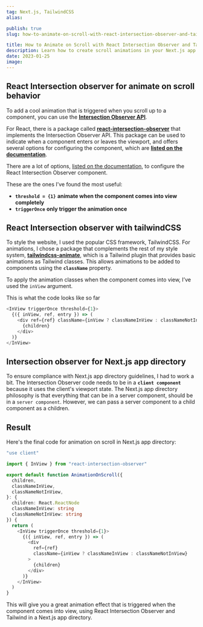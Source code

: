 ```yaml
---
tag: Next.js, TailwindCSS
alias:

publish: true
slug: how-to-animate-on-scroll-with-react-intersection-observer-and-tailwind-in-a-nextjs-app

title: How to Animate on Scroll with React Intersection Observer and Tailwind in a Next.js App
description: Learn how to create scroll animations in your Next.js app using React Intersection Observer and Tailwind CSS. Follow our step-by-step guide with code examples.
date: 2023-01-25
image:
---
```


## React Intersection observer for animate on scroll behavior

To add a cool animation that is triggered when you scroll up to a component, you can use the [**Intersection Observer API**](https://developer.mozilla.org/en-US/docs/Web/API/Intersection_Observer_API).

For React, there is a package called [**react-intersection-observer**](https://github.com/thebuilder/react-intersection-observer) that implements the Intersection Observer API. This package can be used to indicate when a component enters or leaves the viewport, and offers several options for configuring the component, which are [**listed on the documentation**](https://www.npmjs.com/package/react-intersection-observer).

There are a lot of options, [listed on the documentation](https://www.npmjs.com/package/react-intersection-observer), to configure the React Intersection Observer component.

These are the ones I’ve found the most useful:

- **`threshold = {1}`** **animate when the component comes into view completely**
- **`triggerOnce`** **only trigger the animation once**

## React Intersection observer with tailwindCSS

To style the website, I used the popular CSS framework, TailwindCSS. For animations, I chose a package that complements the rest of my style system, [**tailwindcss-animate**](https://github.com/jamiebuilds/tailwindcss-animate), which is a Tailwind plugin that provides basic animations as Tailwind classes. This allows animations to be added to components using the **`className`** property.

To apply the animation classes when the component comes into view, I’ve used the `inView` argument.

This is what the code looks like so far

```typescript
<InView triggerOnce threshold={1}>
  {({ inView, ref, entry }) => (
    <div ref={ref} className={inView ? classNameInView : classNameNotInView}>
      {children}
    </div>
  )}
</InView>
```

## Intersection observer for Next.js app directory

To ensure compliance with Next.js app directory guidelines, I had to work a bit. The Intersection Observer code needs to be in a **`client component`** because it uses the client's viewport state. The Next.js app directory philosophy is that everything that can be in a server component, should be in a `server component`. However, we can pass a server component to a child component as a children.

## Result

Here's the final code for animation on scroll in Next.js app directory:

```typescript
"use client"

import { InView } from "react-intersection-observer"

export default function AnimationOnScroll({
  children,
  classNameInView,
  classNameNotInView,
}: {
  children: React.ReactNode
  classNameInView: string
  classNameNotInView: string
}) {
  return (
    <InView triggerOnce threshold={1}>
      {({ inView, ref, entry }) => (
        <div
          ref={ref}
          className={inView ? classNameInView : classNameNotInView}
        >
          {children}
        </div>
      )}
    </InView>
  )
}
```

This will give you a great animation effect that is triggered when the component comes into view, using React Intersection Observer and Tailwind in a Next.js app directory.
